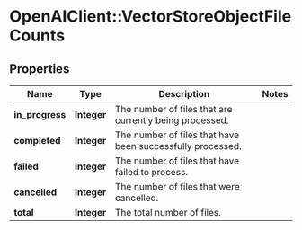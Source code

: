 # OpenAIClient::VectorStoreObjectFileCounts

## Properties
Name | Type | Description | Notes
------------ | ------------- | ------------- | -------------
**in_progress** | **Integer** | The number of files that are currently being processed. | 
**completed** | **Integer** | The number of files that have been successfully processed. | 
**failed** | **Integer** | The number of files that have failed to process. | 
**cancelled** | **Integer** | The number of files that were cancelled. | 
**total** | **Integer** | The total number of files. | 

